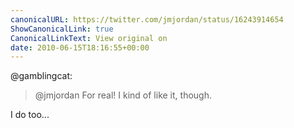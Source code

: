```yaml
---
canonicalURL: https://twitter.com/jmjordan/status/16243914654
ShowCanonicalLink: true
CanonicalLinkText: View original on
date: 2010-06-15T18:16:55+00:00
---
```

@gamblingcat:

> @jmjordan For real! I kind of like it, though.

I do too...